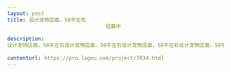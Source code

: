```yaml
---                
layout: post       
title: 设计宠物店面，50平左右
                                招募中
           
description: 
设计宠物店面，50平左右设计宠物店面，50平左右设计宠物店面，50平左右设计宠物店面，50平左右设计宠物店面，50平左右设计宠物店面，50平左右设计宠物店面，50平左右设计宠物店面，50平左右设计宠物店面，50平左右设计宠物店面，50平左右
     
contenturl: https://pro.lagou.com/project/7034.html      
---                 
```

